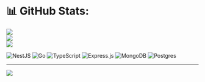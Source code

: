 
# 📊 GitHub Stats:
![](https://github-readme-stats.vercel.app/api?username=mohammadmahdihasani&theme=blueberry&hide_border=true&include_all_commits=false&count_private=false)<br/>
![](https://github-readme-streak-stats.herokuapp.com/?user=mohammadmahdihasani&theme=blueberry&hide_border=true)<br/>
![](https://github-readme-stats.vercel.app/api/top-langs/?username=mohammadmahdihasani&theme=blueberry&hide_border=true&include_all_commits=false&count_private=false&layout=compact)

![NestJS](https://img.shields.io/badge/nestjs-%23E0234E.svg?style=for-the-badge&logo=nestjs&logoColor=white) ![Go](https://img.shields.io/badge/go-%2300ADD8.svg?style=for-the-badge&logo=go&logoColor=white) ![TypeScript](https://img.shields.io/badge/typescript-%23007ACC.svg?style=for-the-badge&logo=typescript&logoColor=white) ![Express.js](https://img.shields.io/badge/express.js-%23404d59.svg?style=for-the-badge&logo=express&logoColor=%2361DAFB) ![MongoDB](https://img.shields.io/badge/MongoDB-%234ea94b.svg?style=for-the-badge&logo=mongodb&logoColor=white) ![Postgres](https://img.shields.io/badge/postgres-%23316192.svg?style=for-the-badge&logo=postgresql&logoColor=white)


---
[![](https://visitcount.itsvg.in/api?id=mohammadmahdihasani&icon=0&color=0)](https://visitcount.itsvg.in)

<!-- Proudly created with GPRM ( https://gprm.itsvg.in ) -->
